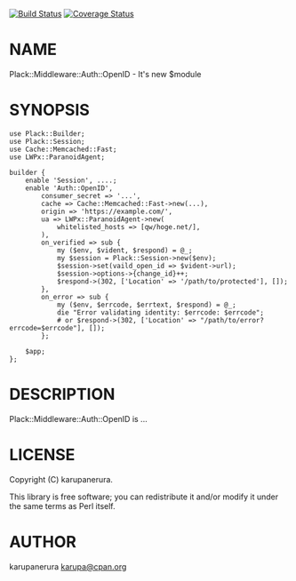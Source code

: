 [![Build Status](https://travis-ci.org/karupanerura/Plack-Middleware-Auth-OpenID.svg?branch=master)](https://travis-ci.org/karupanerura/Plack-Middleware-Auth-OpenID) [![Coverage Status](http://codecov.io/github/karupanerura/Plack-Middleware-Auth-OpenID/coverage.svg?branch=master)](https://codecov.io/github/karupanerura/Plack-Middleware-Auth-OpenID?branch=master)
# NAME

Plack::Middleware::Auth::OpenID - It's new $module

# SYNOPSIS

    use Plack::Builder;
    use Plack::Session;
    use Cache::Memcached::Fast;
    use LWPx::ParanoidAgent;

    builder {
        enable 'Session', ....;
        enable 'Auth::OpenID',
            consumer_secret => '...',
            cache => Cache::Memcached::Fast->new(...),
            origin => 'https://example.com/',
            ua => LWPx::ParanoidAgent->new(
                whitelisted_hosts => [qw/hoge.net/],
            ),
            on_verified => sub {
                my ($env, $vident, $respond) = @_;
                my $session = Plack::Session->new($env);
                $session->set(vaild_open_id => $vident->url);
                $session->options->{change_id}++;
                $respond->(302, ['Location' => '/path/to/protected'], []);
            },
            on_error => sub {
                my ($env, $errcode, $errtext, $respond) = @_;
                die "Error validating identity: $errcode: $errcode";
                # or $respond->(302, ['Location' => "/path/to/error?errcode=$errcode"], []);
            };

        $app;
    };

# DESCRIPTION

Plack::Middleware::Auth::OpenID is ...

# LICENSE

Copyright (C) karupanerura.

This library is free software; you can redistribute it and/or modify
it under the same terms as Perl itself.

# AUTHOR

karupanerura <karupa@cpan.org>
